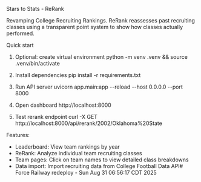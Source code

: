 Stars to Stats - ReRank

Revamping College Recruiting Rankings. ReRank reassesses past recruiting classes using a transparent point system to show how classes actually performed.

Quick start

1) Optional: create virtual environment
   python -m venv .venv && source .venv/bin/activate

2) Install dependencies
   pip install -r requirements.txt

3) Run API server
   uvicorn app.main:app --reload --host 0.0.0.0 --port 8000

4) Open dashboard
   http://localhost:8000

5) Test rerank endpoint
   curl -X GET http://localhost:8000/api/rerank/2002/Oklahoma%20State

Features:
- Leaderboard: View team rankings by year
- ReRank: Analyze individual team recruiting classes
- Team pages: Click on team names to view detailed class breakdowns
- Data import: Import recruiting data from College Football Data API# Force Railway redeploy - Sun Aug 31 06:56:17 CDT 2025
